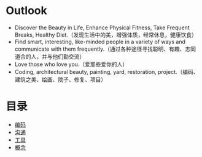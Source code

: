 <!-- Outlook -->

# Outlook

- Discover the Beauty in Life, Enhance Physical Fitness, Take Frequent Breaks, Healthy Diet.（发现生活中的美，增强体质，经常休息，健康饮食）
- Find smart, interesting, like-minded people in a variety of ways and communicate with them frequently.（通过各种途径寻找聪明、有趣、志同道合的人，并与他们勤交流）
- Love those who love you.（爱那些爱你的人）
- Coding, architectural beauty, painting, yard, restoration, project.（编码、建筑之美、绘画、院子、修复、项目）

# 目录

- [编码](./docs/coding.md)
- [沟通](./docs/communicate.md)
- [工具](./docs/hammer.md)
- [概念](./docs/concept.md)
